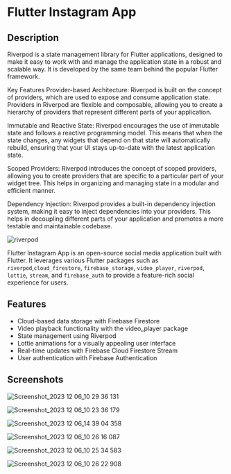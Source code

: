 # Flutter Instagram App


## Description
Riverpod is a state management library for Flutter applications, designed to make it easy to work with and manage the application state in a robust and scalable way. It is developed by the same team behind the popular Flutter framework.

Key Features
Provider-based Architecture: Riverpod is built on the concept of providers, which are used to expose and consume application state. Providers in Riverpod are flexible and composable, allowing you to create a hierarchy of providers that represent different parts of your application.

Immutable and Reactive State: Riverpod encourages the use of immutable state and follows a reactive programming model. This means that when the state changes, any widgets that depend on that state will automatically rebuild, ensuring that your UI stays up-to-date with the latest application state.

Scoped Providers: Riverpod introduces the concept of scoped providers, allowing you to create providers that are specific to a particular part of your widget tree. This helps in organizing and managing state in a modular and efficient manner.

Dependency Injection: Riverpod provides a built-in dependency injection system, making it easy to inject dependencies into your providers. This helps in decoupling different parts of your application and promotes a more testable and maintainable codebase.

![riverpod](https://github.com/majid2851/flutter_instagram/assets/46685643/db6bcbff-8072-4c40-840c-44728e7d6136)




Flutter Instagram App is an open-source social media application built with Flutter.
 It leverages various Flutter packages such as  `riverpod`,`cloud_firestore`, `firebase_storage`, `video_player`, `riverpod`, `lottie`, `stream`, and `firebase_auth`
 to provide a feature-rich social experience for users.

## Features

- Cloud-based data storage with Firebase Firestore
- Video playback functionality with the video_player package
- State management using Riverpod
- Lottie animations for a visually appealing user interface
- Real-time updates with Firebase Cloud Firestore Stream
- User authentication with Firebase Authentication

## Screenshots
![Screenshot_2023 12 06_10 29 36 131](https://github.com/majid2851/flutter_instagram/assets/46685643/775a0b14-01ba-42c2-bc27-2358bf5e7989)

![Screenshot_2023 12 06_10 23 36 179](https://github.com/majid2851/flutter_instagram/assets/46685643/ed8b9a34-3b31-4f4b-bfbb-603551f930f8)

![Screenshot_2023 12 06_14 39 04 358](https://github.com/majid2851/flutter_instagram/assets/46685643/4c79aa47-b4ac-4221-a01d-66d98f9e5ffc)


![Screenshot_2023 12 06_10 26 16 087](https://github.com/majid2851/flutter_instagram/assets/46685643/bd2e84d6-1f2c-426b-b4f9-368b836937da)

![Screenshot_2023 12 06_10 25 34 583](https://github.com/majid2851/flutter_instagram/assets/46685643/6825ccc5-4ce2-4fe3-a889-5b8b02cf3641)

![Screenshot_2023 12 06_10 26 22 908](https://github.com/majid2851/flutter_instagram/assets/46685643/2029be93-b76d-4a62-a2fa-637c3b00ca38)















